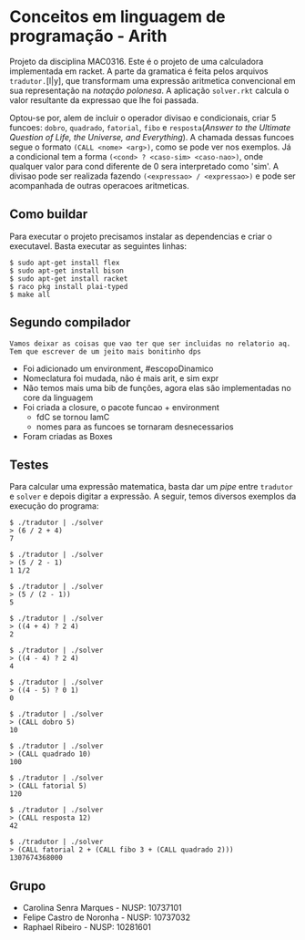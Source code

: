 # Conceitos em linguagem de programação - Arith

Projeto da disciplina MAC0316. Este é o projeto de uma calculadora implementada em racket. A parte da gramatica é feita pelos arquivos `tradutor.`[l|y], que transformam uma expressão aritmetica convencional em sua representação na *notação polonesa*. A aplicação `solver.rkt` calcula o valor resultante da expressao que lhe foi passada.

Optou-se por, alem de incluir o operador divisao e condicionais, criar 5 funcoes: `dobro`, `quadrado`, `fatorial`, `fibo` e `resposta`(*Answer to the Ultimate Question of Life, the Universe, and Everything*). A chamada dessas funcoes segue o formato `(CALL <nome> <arg>)`, como se pode ver nos exemplos. Já a condicional tem a forma `(<cond> ? <caso-sim> <caso-nao>)`, onde qualquer valor para cond diferente de 0 sera interpretado como 'sim'. A divisao pode ser realizada fazendo `(<expressao> / <expressao>)` e pode ser acompanhada de outras operacoes aritmeticas.

## Como buildar

Para executar o projeto precisamos instalar as dependencias e criar o executavel. Basta executar as seguintes linhas:

```terminal
$ sudo apt-get install flex
$ sudo apt-get install bison
$ sudo apt-get install racket
$ raco pkg install plai-typed
$ make all
```

## Segundo compilador

    Vamos deixar as coisas que vao ter que ser incluidas no relatorio aq. Tem que escrever de um jeito mais bonitinho dps

- Foi adicionado um environment, #escopoDinamico
- Nomeclatura foi mudada, não é mais arit, e sim expr
- Não temos mais uma bib de funções, agora elas são implementadas no core da linguagem
- Foi criada a closure, o pacote funcao + environment
	- fdC se tornou lamC
	- nomes para as funcoes se tornaram desnecessarios
- Foram criadas as Boxes

## Testes

Para calcular uma expressão matematica, basta dar um *pipe* entre `tradutor` e `solver` e depois digitar a expressão. A seguir, temos diversos exemplos da execução do programa:

```terminal
$ ./tradutor | ./solver
> (6 / 2 + 4)
7

$ ./tradutor | ./solver
> (5 / 2 - 1)
1 1/2

$ ./tradutor | ./solver
> (5 / (2 - 1))
5

$ ./tradutor | ./solver
> ((4 + 4) ? 2 4)
2

$ ./tradutor | ./solver
> ((4 - 4) ? 2 4)
4

$ ./tradutor | ./solver
> ((4 - 5) ? 0 1)
0

$ ./tradutor | ./solver
> (CALL dobro 5)
10

$ ./tradutor | ./solver
> (CALL quadrado 10)
100

$ ./tradutor | ./solver
> (CALL fatorial 5)
120

$ ./tradutor | ./solver
> (CALL resposta 12)
42

$ ./tradutor | ./solver
> (CALL fatorial 2 + (CALL fibo 3 + (CALL quadrado 2)))
1307674368000
```

## Grupo

- Carolina Senra Marques - NUSP: 10737101
- Felipe Castro de Noronha - NUSP: 10737032
- Raphael Ribeiro - NUSP: 10281601
